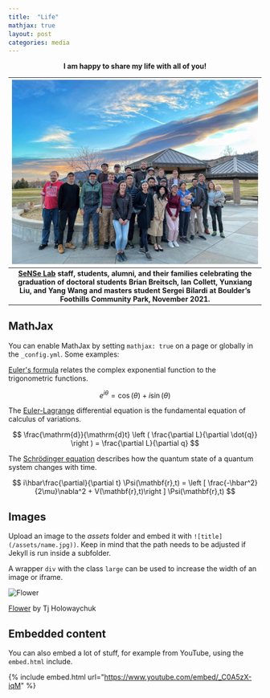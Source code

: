 ```yaml
---
title:  "Life"
mathjax: true
layout: post
categories: media
---
```


<p align="center"><strong>I am happy to share my life with all of you!</strong></p>

<!-- ![Swiss Alps](https://user-images.githubusercontent.com/4943215/55412536-edbba180-5567-11e9-9c70-6d33bca3f8ed.jpg) -->

<!-- ![QQQ](/images/Lab-Photo.JPG) -->

| ![QQQ](/images/Lab-Photo.JPG) |
|:--:|
| <b>[SeNSe Lab](http://gnssrange.com/) staff, students, alumni, and their families celebrating the graduation of doctoral students Brian Breitsch, Ian Collett, Yunxiang Liu, and Yang Wang and masters student Sergei Bilardi at Boulder’s Foothills Community Park, November 2021.</b>|


<!-- Lab-Photo.JPG -->
<!-- ![](/images/leiliu.png){: style="width: 220px; float: left; margin: 0px  10px"}  -->


## MathJax

You can enable MathJax by setting `mathjax: true` on a page or globally in the `_config.yml`. Some examples:

[Euler's formula](https://en.wikipedia.org/wiki/Euler%27s_formula) relates the  complex exponential function to the trigonometric functions.

$$ e^{i\theta}=\cos(\theta)+i\sin(\theta) $$

The [Euler-Lagrange](https://en.wikipedia.org/wiki/Lagrangian_mechanics) differential equation is the fundamental equation of calculus of variations.

$$ \frac{\mathrm{d}}{\mathrm{d}t} \left ( \frac{\partial L}{\partial \dot{q}} \right ) = \frac{\partial L}{\partial q} $$

The [Schrödinger equation](https://en.wikipedia.org/wiki/Schr%C3%B6dinger_equation) describes how the quantum state of a quantum system changes with time.

$$ i\hbar\frac{\partial}{\partial t} \Psi(\mathbf{r},t) = \left [ \frac{-\hbar^2}{2\mu}\nabla^2 + V(\mathbf{r},t)\right ] \Psi(\mathbf{r},t) $$

## Images

Upload an image to the *assets* folder and embed it with `![title](/assets/name.jpg))`. Keep in mind that the path needs to be adjusted if Jekyll is run inside a subfolder.

A wrapper `div` with the class `large` can be used to increase the width of an image or iframe.

![Flower](https://user-images.githubusercontent.com/4943215/55412447-bcdb6c80-5567-11e9-8d12-b1e35fd5e50c.jpg)

[Flower](https://unsplash.com/photos/iGrsa9rL11o) by Tj Holowaychuk

## Embedded content

You can also embed a lot of stuff, for example from YouTube, using the `embed.html` include.

{% include embed.html url="https://www.youtube.com/embed/_C0A5zX-iqM" %}

